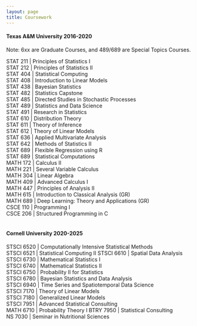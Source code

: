 ```yaml
---
layout: page
title: Coursework
---
```

#### Texas A&M University 2016-2020
Note: 6xx are Graduate Courses, and 489/689 are Special Topics Courses.

STAT 211 | Principles of Statistics I  
STAT 212 | Principles of Statistics II  
STAT 404 | Statistical Computing  
STAT 408 | Introduction to Linear Models  
STAT 438 | Bayesian Statistics  
STAT 482 | Statistics Capstone  
STAT 485 | Directed Studies in Stochastic Processes  
STAT 489 | Statistics and Data Science  
STAT 491 | Research in Statistics  
STAT 610 | Distribution Theory  
STAT 611 | Theory of Inference  
STAT 612 | Theory of Linear Models  
STAT 636 | Applied Multivariate Analysis  
STAT 642 | Methods of Statistics II  
STAT 689 | Flexible Regression using R  
STAT 689 | Statistical Computations  
MATH 172 | Calculus II  
MATH 221 | Several Variable Calculus  
MATH 304 | Linear Algebra  
MATH 409 | Advanced Calculus I  
MATH 447 | Principles of Analysis II  
MATH 615 | Introduction to Classical Analysis (GR)  
MATH 689 | Deep Learning: Theory and Applications (GR)  
CSCE 110 | Programming I  
CSCE 206 | Structured Programming in C  
<br>

#### Cornell University 2020-2025

STSCI 6520 | Computationally Intensive Statistical Methods  
STSCI 6521 | Statistical Computing II
STSCI 6610 | Spatial Data Analysis  
STSCI 6730 | Mathematical Statistics I  
STSCI 6740 | Mathematical Statistics II  
STSCI 6750 | Probability II for Statistics  
STSCI 6780 | Bayesian Statistics and Data Analysis  
STSCI 6940 | Time Series and Spatiotemporal Data Science  
STSCI 7170 | Theory of Linear Models  
STSCI 7180 | Generalized Linear Models  
STSCI 7951 | Advanced Statistical Consulting  
MATH  6710 | Probability Theory I
BTRY  7950 | Statistical Consulting  
NS    7030 | Seminar in Nutritional Sciences



